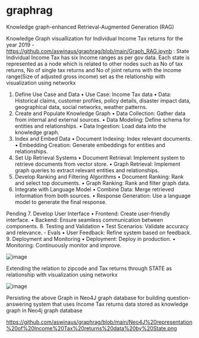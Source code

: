 # graphrag
 Knowledge graph-enhanced Retrieval-Augmented Generation (RAG) 


Knowledge Graph visuallization for Individual Income Tax returns for the year 2019 - https://github.com/aswinaus/graphrag/blob/main/Graph_RAG.ipynb : 
State Individual Income Tax has six Income ranges as per gov data. Each state is represented as a node which is related to other nodes such as No of tax returns, No of single tax returns and No of joint returns with the income range(Size of adjusted gross income) set as the relationship with visualization using networkx


1. Define Use Case and Data
   •	Use Case:  Income Tax data
   •	Data: Historical claims, customer profiles, policy details, disaster impact data, geographical data, social networks, weather patterns.
3. Create and Populate Knowledge Graph
 •	Data Collection: Gather data from internal and external sources.
 •	Data Modeling: Define schema for entities and relationships.
 •	Data Ingestion: Load data into the knowledge graph.
4. Index and Embed Data
 •	Document Indexing: Index relevant documents.
 •	Embedding Creation: Generate embeddings for entities and relationships.
5. Set Up Retrieval Systems
 •	Document Retrieval: Implement system to retrieve documents from vector store.
 •	Graph Retrieval: Implement graph queries to extract relevant entities and relationships.
6. Develop Ranking and Filtering Algorithms
 •	Document Ranking: Rank and select top documents.
 •	Graph Ranking: Rank and filter graph data.
7. Integrate with Language Model
 •	Combine Data: Merge retrieved information from both sources.
 •	Response Generation: Use a language model to generate the final response.

Pending
7. Develop User Interface
•	Frontend: Create user-friendly interface.
•	Backend: Ensure seamless communication between components.
8. Testing and Validation
•	Test Scenarios: Validate accuracy and relevance. - Evals
•	User Feedback: Refine system based on feedback.
9. Deployment and Monitoring
•	Deployment: Deploy in production.
•	Monitoring: Continuously monitor and improve.


 ![image](https://github.com/user-attachments/assets/3eb7ff32-a6a2-4f2c-9bb4-76de27426639)

 Extending the relation to zipcode and Tax returns through STATE as relationship with visualization using networkx

![image](https://github.com/user-attachments/assets/1013cdda-575a-4ee4-8da8-8b8d0c3e7aae)

Persisting the above Graph in Neo4J graph database for building question-answering system that uses Income Tax returns data stored as knowledge graph in Neo4j graph database

https://github.com/aswinaus/graphrag/blob/main/Neo4J%20representation%20of%20Income%20Tax%20returns%20data%20by%20State.png



